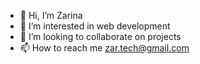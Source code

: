 - 👋 Hi, I’m Zarina
- 👀 I’m interested in web development
- 💞️ I’m looking to collaborate on projects
- 📫 How to reach me zar.tech@gmail.com

<!---
introspkt/introspkt is a ✨ special ✨ repository because its `README.md` (this file) appears on your GitHub profile.
You can click the Preview link to take a look at your changes.
--->
